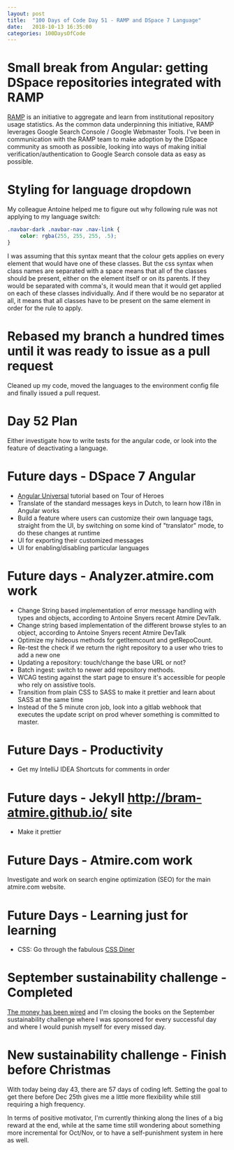 ```yaml
---
layout: post
title:  "100 Days of Code Day 51 - RAMP and DSpace 7 Language"
date:   2018-10-13 16:35:00
categories: 100DaysOfCode
---
```


# Small break from Angular: getting DSpace repositories integrated with RAMP

[RAMP](http://ramp.montana.edu/) is an initiative to aggregate and learn from institutional repository usage statistics.
As the common data underpinning this initiative, RAMP leverages Google Search Console / Google Webmaster Tools. I've been in communication with the RAMP team to make adoption by the DSpace community as smooth as possible, looking into ways of making initial verification/authentication to Google Search console data as easy as possible.

# Styling for language dropdown

My colleague Antoine helped me to figure out why following rule was not applying to my language switch:

```css
.navbar-dark .navbar-nav .nav-link {
    color: rgba(255, 255, 255, .5);
}
```

I was assuming that this syntax meant that the colour gets applies on every element that would have one of these classes. But the css syntax when class names are separated with a space means that all of the classes should be present, either on the element itself or on its parents.
If they would be separated with comma's, it would mean that it would get applied on each of these classes individually. And if there would be no separator at all, it means that all classes have to be present on the same element in order for the rule to apply.

# Rebased my branch a hundred times until it was ready to issue as a pull request

Cleaned up my code, moved the languages to the environment config file and finally issued a pull request.

# Day 52 Plan

Either investigate how to write tests for the angular code, or look into the feature of deactivating a language.

# Future days - DSpace 7 Angular

* [Angular Universal](https://angular.io/guide/universal) tutorial based on Tour of Heroes
* Translate of the standard messages keys in Dutch, to learn how i18n in Angular works
* Build a feature where users can customize their own language tags, straight from the UI, by switching on some kind of "translator" mode, to do these changes at runtime
* UI for exporting their customized messages
* UI for enabling/disabling particular languages

# Future days - Analyzer.atmire.com work

* Change String based implementation of error message handling with types and objects, according to Antoine Snyers recent Atmire DevTalk.
* Change string based implementation of the different browse styles to an object, according to Antoine Snyers recent Atmire DevTalk
* Optimize my hideous methods for getItemcount and getRepoCount.
* Re-test the check if we return the right repository to a user who tries to add a new one
* Updating a repository: touch/change the base URL or not?
* Batch ingest: switch to newer add repository methods.
* WCAG testing against the start page to ensure it's accessible for people who rely on assistive tools.
* Transition from plain CSS to SASS to make it prettier and learn about SASS at the same time
* Instead of the 5 minute cron job, look into a gitlab webhook that executes the update script on prod whever something is committed to master.

# Future Days - Productivity

* Get my IntelliJ IDEA Shortcuts for comments in order

# Future days - Jekyll http://bram-atmire.github.io/ site

* Make it prettier

# Future Days - Atmire.com work

Investigate and work on search engine optimization (SEO) for the main atmire.com website.

# Future Days - Learning just for learning

* CSS: Go through the fabulous [CSS Diner](https://flukeout.github.io/)

# September sustainability challenge - Completed

[The money has been wired](https://my.charitywater.org/bram-luyten/code-for-water) and I'm closing the books on the September sustainability challenge where I was sponsored for every successful day and where I would punish myself for every missed day.

# New sustainability challenge - Finish before Christmas

With today being day 43, there are 57 days of coding left. Setting the goal to get there before Dec 25th gives me a little more flexibility while still requiring a high frequency.

In terms of positive motivator, I'm currently thinking along the lines of a big reward at the end, while at the same time still wondering about something more incremental for Oct/Nov, or to have a self-punishment system in here as well.